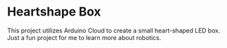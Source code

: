 # Heartshape Box 
This project utilizes Arduino Cloud to create a small heart-shaped LED box. Just a fun project for me to learn more about robotics.  
